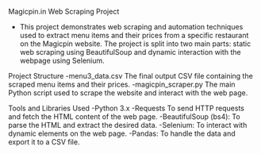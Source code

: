 Magicpin.in Web Scraping Project
- This project demonstrates web scraping and automation techniques used to extract menu items and their prices from a specific restaurant on the Magicpin website.
  The project is split into two main parts: static web scraping using BeautifulSoup and dynamic interaction with the webpage using Selenium.
  
Project Structure
-menu3_data.csv The final output CSV file containing the scraped menu items and their prices.
-magicpin_scraper.py The main Python script used to scrape the website and interact with the web page.

Tools and Libraries Used
-Python 3.x
-Requests To send HTTP requests and fetch the HTML content of the web page.
-BeautifulSoup (bs4): To parse the HTML and extract the desired data.
-Selenium: To interact with dynamic elements on the web page.
-Pandas: To handle the data and export it to a CSV file.
